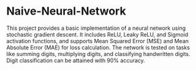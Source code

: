 # Naive-Neural-Network

This project provides a basic implementation of a neural network using stochastic gradient descent. It includes ReLU, Leaky ReLU, and Sigmoid activation functions, and supports Mean Squared Error (MSE) and Mean Absolute Error (MAE) for loss calculation. The network is tested on tasks like summing digits, multiplying digits, and classifying handwritten digits. Digit classification can be attained with 90% accuracy.
